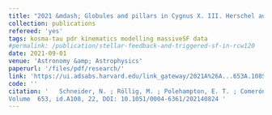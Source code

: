 ```yaml
---
title: "2021 &mdash; Globules and pillars in Cygnus X. III. Herschel and upGREAT/SOFIA far-infrared spectroscopy of the globule IRAS 20319+3958 in Cygnus X "
collection: publications
refereed: 'yes'
tags: kosma-tau pdr kinematics modelling massiveSF data
#permalink: /publication/stellar-feedback-and-triggered-sf-in-rcw120
date: 2021-09-01
venue: 'Astronomy &amp; Astrophysics'
paperurl: '/files/pdf/research/'
link: 'https://ui.adsabs.harvard.edu/link_gateway/2021A%26A...653A.108S/EPRINT_PDF'
code: ''
citation: '   Schneider, N. ; Röllig, M. ; Polehampton, E. T. ; Comerón, F. ; Djupvik, A. A. ; Makai, Z. ; Buchbender, C. ; Simon, R. ; Bontemps, S. ; Güsten, R. ; White, G. ; Okada, Y. ; Parikka, A. ; Rothbart, N. , A &amp A 2021
Volume  653, id.A108, 22, DOI: 10.1051/0004-6361/202140824 '
---
```

